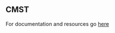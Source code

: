 ## CMST

 For documentation and resources go [here](https://docs.google.com/document/d/1q-McoX3cJc2hBNYVHMm1VcjMJSDgZN0In4FDPtJ1Gr4/edit?usp=sharing)
